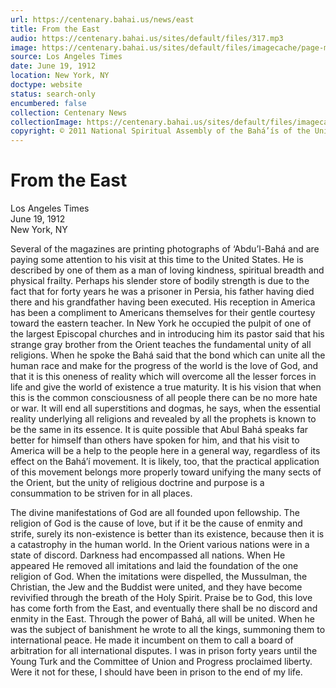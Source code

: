 ```yaml
---
url: https://centenary.bahai.us/news/east
title: From the East
audio: https://centenary.bahai.us/sites/default/files/317.mp3
image: https://centenary.bahai.us/sites/default/files/imagecache/page-main-image/images/press_clippings/06-19-1912%20Los%20Angeles%20Times%20From%20the%20East.png
source: Los Angeles Times
date: June 19, 1912
location: New York, NY
doctype: website
status: search-only
encumbered: false
collection: Centenary News
collectionImage: https://centenary.bahai.us/sites/default/files/imagecache/theme-image/main_image/abdulbaha-overview-small_0.jpg
copyright: © 2011 National Spiritual Assembly of the Bahá’ís of the United States
---
```



# From the East

Los Angeles Times  
June 19, 1912  
New York, NY  



Several of the magazines are printing photographs of ‘Abdu’l-Bahá and are paying some attention to his visit at this time to the United States. He is described by one of them as a man of loving kindness, spiritual breadth and physical frailty. Perhaps his slender store of bodily strength is due to the fact that for forty years he was a prisoner in Persia, his father having died there and his grandfather having been executed. His reception in America has been a compliment to Americans themselves for their gentle courtesy toward the eastern teacher. In New York he occupied the pulpit of one of the largest Episcopal churches and in introducing him its pastor said that his strange gray brother from the Orient teaches the fundamental unity of all religions. When he spoke the Bahá said that the bond which can unite all the human race and make for the progress of the world is the love of God, and that it is this oneness of reality which will overcome all the lesser forces in life and give the world of existence a true maturity. It is his vision that when this is the common consciousness of all people there can be no more hate or war. It will end all superstitions and dogmas, he says, when the essential reality underlying all religions and revealed by all the prophets is known to be the same in its essence. It is quite possible that Abul Bahá speaks far better for himself than others have spoken for him, and that his visit to America will be a help to the people here in a general way, regardless of its effect on the Bahá’í movement. It is likely, too, that the practical application of this movement belongs more properly toward unifying the many sects of the Orient, but the unity of religious doctrine and purpose is a consummation to be striven for in all places.

The divine manifestations of God are all founded upon fellowship. The religion of God is the cause of love, but if it be the cause of enmity and strife, surely its non-existence is better than its existence, because then it is a catastrophy in the human world. In the Orient various nations were in a state of discord. Darkness had encompassed all nations. When He appeared He removed all imitations and laid the foundation of the one religion of God. When the imitations were dispelled, the Mussulman, the Christian, the Jew and the Buddist were united, and they have become revivified through the breath of the Holy Spirit. Praise be to God, this love has come forth from the East, and eventually there shall be no discord and enmity in the East. Through the power of Bahá, all will be united. When he was the subject of banishment he wrote to all the kings, summoning them to international peace. He made it incumbent on them to call a board of arbitration for all international disputes. I was in prison forty years until the Young Turk and the Committee of Union and Progress proclaimed liberty. Were it not for these, I should have been in prison to the end of my life.